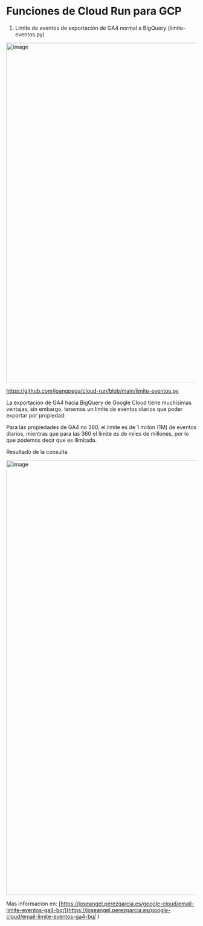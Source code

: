 # Funciones de Cloud Run para GCP

1. Límite de eventos de exportación de GA4 normal a BigQuery (limite-eventos.py)

<img width="1024" height="896" alt="image" src="https://github.com/user-attachments/assets/3bc14b51-5010-40e3-9774-aed5052717df" />

[https://github.com/joangpega/cloud-run/blob/main/limite-eventos.py
](https://github.com/joangpega/cloud-run/blob/main/limite-eventos.py
)

La exportación de GA4 hacia BigQuery de Google Cloud tiene muchísimas ventajas, sin embargo, tenemos un límite de eventos diarios que poder exportar por propiedad:

Para las propiedades de GA4 no 360, el límite es de 1 millón (1M) de eventos diarios, mientras que para las 360 el límite es de miles de millones, por lo que podemos decir que es ilimitada.

Resultado de la consulta

<img width="1632" height="1148" alt="image" src="https://github.com/user-attachments/assets/7253d245-292c-4655-b672-9003206e41a9" />


Más información en: [https://joseangel.perezgarcia.es/google-cloud/email-limite-eventos-ga4-bq/](https://joseangel.perezgarcia.es/google-cloud/email-limite-eventos-ga4-bq/
)

